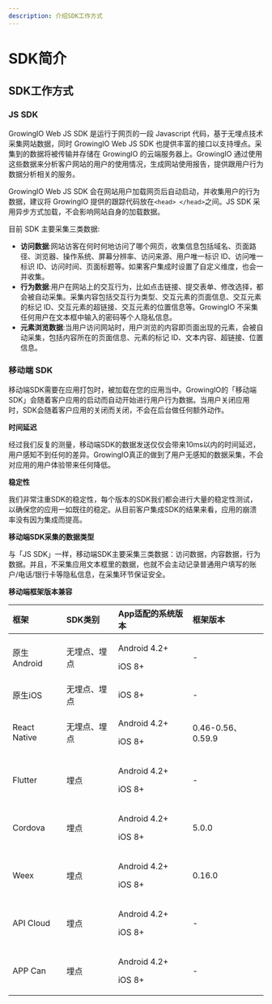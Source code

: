 ```yaml
---
description: 介绍SDK工作方式
---
```


# SDK简介

## SDK工作方式

### JS SDK

GrowingIO Web JS SDK 是运行于网页的一段 Javascript 代码，基于无埋点技术采集网站数据，同时 GrowingIO Web JS SDK 也提供丰富的接口以支持埋点。采集到的数据将被传输并存储在 GrowingIO 的云端服务器上。GrowingIO 通过使用这些数据来分析客户网站的用户的使用情况，生成网站使用报告，提供跟用户行为数据分析相关的服务。

GrowingIO Web JS SDK 会在网站用户加载网页后自动启动，并收集用户的行为数据，建议将 GrowingIO 提供的跟踪代码放在`<head> </head>`之间。JS SDK 采用异步方式加载，不会影响网站自身的加载数据。

目前 SDK 主要采集三类数据:

* **访问数据**:网站访客在何时何地访问了哪个网页，收集信息包括域名、页面路径、浏览器、操作系统、屏幕分辨率、访问来源、用户唯一标识 ID、访问唯一标识 ID、访问时间、页面标题等。如果客户集成时设置了自定义维度，也会一并收集。
* **行为数据**:用户在网站上的交互行为，比如点击链接、提交表单、修改选择，都会被自动采集。采集内容包括交互行为类型、交互元素的页面信息、交互元素的标记 ID、交互元素的超链接、交互元素的位置信息等。GrowingIO 不采集任何用户在文本框中输入的密码等个人隐私信息。
* **元素浏览数据**:当用户访问网站时，用户浏览的内容即页面出现的元素，会被自动采集，包括内容所在的页面信息、元素的标记 ID、文本内容、超链接、位置信息。

### 移动端 SDK

移动端SDK需要在应用打包时，被加载在您的应用当中。GrowingIO的「移动端SDK」会随着客户应用的启动而自动开始进行用户行为数据。当用户关闭应用时，SDK会随着客户应用的关闭而关闭，不会在后台做任何额外动作。

**时间延迟**

经过我们反复的测量，移动端SDK的数据发送仅仅会带来10ms以内的时间延迟，用户感知不到任何的差异。GrowingIO真正的做到了用户无感知的数据采集，不会对应用的用户体验带来任何降低。

**稳定性**

我们非常注重SDK的稳定性，每个版本的SDK我们都会进行大量的稳定性测试，以确保您的应用一如既往的稳定。从目前客户集成SDK的结果来看，应用的崩溃率没有因为集成而提高。

**移动端SDK采集的数据类型**

与「JS SDK」一样，移动端SDK主要采集三类数据：访问数据，内容数据，行为数据。并且，不采集应用文本框里的数据，也就不会主动记录普通用户填写的账户/电话/银行卡等隐私信息，在采集环节保证安全。

**移动端框架版本兼容**

<table>
  <thead>
    <tr>
      <th style="text-align:left">&#x6846;&#x67B6;</th>
      <th style="text-align:left">SDK&#x7C7B;&#x522B;</th>
      <th style="text-align:left">App&#x9002;&#x914D;&#x7684;&#x7CFB;&#x7EDF;&#x7248;&#x672C;</th>
      <th style="text-align:left">&#x6846;&#x67B6;&#x7248;&#x672C;</th>
    </tr>
  </thead>
  <tbody>
    <tr>
      <td style="text-align:left">&#x539F;&#x751F;Android</td>
      <td style="text-align:left">&#x65E0;&#x57CB;&#x70B9;&#x3001;&#x57CB;&#x70B9;</td>
      <td style="text-align:left">
        <p>Android 4.2+</p>
        <p>iOS 8+</p>
      </td>
      <td style="text-align:left">-</td>
    </tr>
    <tr>
      <td style="text-align:left">&#x539F;&#x751F;iOS</td>
      <td style="text-align:left">&#x65E0;&#x57CB;&#x70B9;&#x3001;&#x57CB;&#x70B9;</td>
      <td style="text-align:left">iOS 8+</td>
      <td style="text-align:left">-</td>
    </tr>
    <tr>
      <td style="text-align:left">React Native</td>
      <td style="text-align:left">&#x65E0;&#x57CB;&#x70B9;&#x3001;&#x57CB;&#x70B9;</td>
      <td style="text-align:left">
        <p>Android 4.2+</p>
        <p>iOS 8+</p>
      </td>
      <td style="text-align:left">0.46-0.56&#x3001;0.59.9</td>
    </tr>
    <tr>
      <td style="text-align:left">Flutter</td>
      <td style="text-align:left">&#x57CB;&#x70B9;</td>
      <td style="text-align:left">
        <p>Android 4.2+</p>
        <p>iOS 8+</p>
      </td>
      <td style="text-align:left">-</td>
    </tr>
    <tr>
      <td style="text-align:left">Cordova</td>
      <td style="text-align:left">&#x57CB;&#x70B9;</td>
      <td style="text-align:left">
        <p>Android 4.2+</p>
        <p>iOS 8+</p>
      </td>
      <td style="text-align:left">5.0.0</td>
    </tr>
    <tr>
      <td style="text-align:left">Weex</td>
      <td style="text-align:left">&#x57CB;&#x70B9;</td>
      <td style="text-align:left">
        <p>Android 4.2+</p>
        <p>iOS 8+</p>
      </td>
      <td style="text-align:left">0.16.0</td>
    </tr>
    <tr>
      <td style="text-align:left">API Cloud</td>
      <td style="text-align:left">&#x57CB;&#x70B9;</td>
      <td style="text-align:left">
        <p>Android 4.2+</p>
        <p>iOS 8+</p>
      </td>
      <td style="text-align:left">-</td>
    </tr>
    <tr>
      <td style="text-align:left">APP Can</td>
      <td style="text-align:left">&#x57CB;&#x70B9;</td>
      <td style="text-align:left">
        <p>Android 4.2+</p>
        <p>iOS 8+</p>
      </td>
      <td style="text-align:left">-</td>
    </tr>
  </tbody>
</table>
